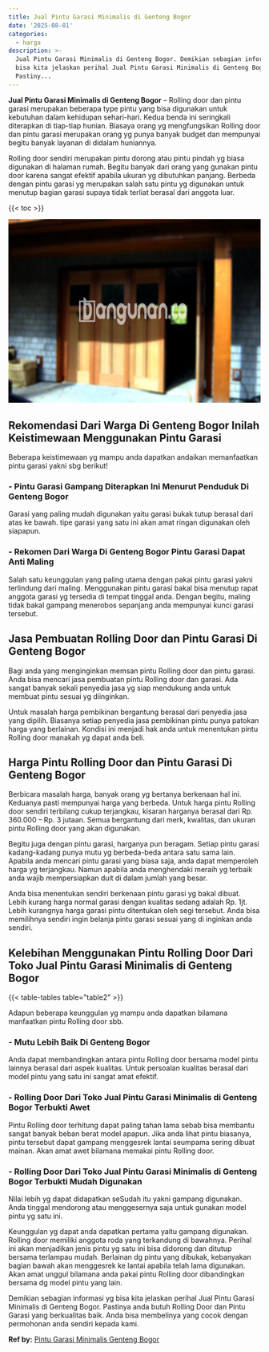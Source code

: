 ```yaml
---
title: Jual Pintu Garasi Minimalis di Genteng Bogor
date: '2025-08-01'
categories:
  - harga
description: >-
  Jual Pintu Garasi Minimalis di Genteng Bogor. Demikian sebagian informasi yg
  bisa kita jelaskan perihal Jual Pintu Garasi Minimalis di Genteng Bogor.
  Pastiny...
---
```


**Jual Pintu Garasi Minimalis di Genteng Bogor** – Rolling door dan pintu garasi merupakan beberapa type pintu yang bisa digunakan untuk kebutuhan dalam kehidupan sehari-hari. Kedua benda ini seringkali diterapkan di tiap-tiap hunian. Biasaya orang yg mengfungsikan Rolling door dan pintu garasi merupakan orang yg punya banyak budget dan mempunyai begitu banyak layanan di didalam huniannya.

Rolling door sendiri merupakan pintu dorong atau pintu pindah yg biasa digunakan di halaman rumah. Begitu banyak dari orang yang gunakan pintu door karena sangat efektif apabila ukuran yg dibutuhkan panjang. Berbeda dengan pintu garasi yg merupakan salah satu pintu yg digunakan untuk menutup bagian garasi supaya tidak terliat berasal dari anggota luar.

{{< toc >}}

![Jual Pintu Garasi Minimalis di Genteng Bogor](/images/pintu-garasi-61.png)

## Rekomendasi Dari Warga Di Genteng Bogor Inilah Keistimewaan Menggunakan Pintu Garasi

Beberapa keistimewaan yg mampu anda dapatkan andaikan memanfaatkan pintu garasi yakni sbg berikut!

### \- Pintu Garasi Gampang Diterapkan Ini Menurut Penduduk Di Genteng Bogor

Garasi yang paling mudah digunakan yaitu garasi bukak tutup berasal dari atas ke bawah. tipe garasi yang satu ini akan amat ringan digunakan oleh siapapun.

### \- Rekomen Dari Warga Di Genteng Bogor Pintu Garasi Dapat Anti Maling

Salah satu keunggulan yang paling utama dengan pakai pintu garasi yakni terlindung dari maling. Menggunakan pintu garasi bakal bisa menutup rapat anggota garasi yg tersedia di tempat tinggal anda. Dengan begitu, maling tidak bakal gampang menerobos sepanjang anda mempunyai kunci garasi tersebut.

## Jasa Pembuatan Rolling Door dan Pintu Garasi Di Genteng Bogor

Bagi anda yang menginginkan memsan pintu Rolling door dan pintu garasi. Anda bisa mencari jasa pembuatan pintu Rolling door dan garasi. Ada sangat banyak sekali penyedia jasa yg siap mendukung anda untuk membuat pintu sesuai yg diinginkan.

Untuk masalah harga pembikinan bergantung berasal dari penyedia jasa yang dipilih. Biasanya setiap penyedia jasa pembikinan pintu punya patokan harga yang berlainan. Kondisi ini menjadi hak anda untuk menentukan pintu Rolling door manakah yg dapat anda beli.

## Harga Pintu Rolling Door dan Pintu Garasi Di Genteng Bogor

Berbicara masalah harga, banyak orang yg bertanya berkenaan hal ini. Keduanya pasti mempunyai harga yang berbeda. Untuk harga pintu Rolling door sendiri terbilang cukup terjangkau, kisaran harganya berasal dari Rp. 360.000 – Rp. 3 jutaan. Semua bergantung dari merk, kwalitas, dan ukuran pintu Rolling door yang akan digunakan.

Begitu juga dengan pintu garasi, harganya pun beragam. Setiap pintu garasi kadang-kadang punya mutu yg berbeda-beda antara satu sama lain. Apabila anda mencari pintu garasi yang biasa saja, anda dapat memperoleh harga yg terjangkau. Namun apabila anda menghendaki meraih yg terbaik anda wajib mempersiapkan duit di dalam jumlah yang besar.

Anda bisa menentukan sendiri berkenaan pintu garasi yg bakal dibuat. Lebih kurang harga normal garasi dengan kualitas sedang adalah Rp. 1jt. Lebih kurangnya harga garasi pintu ditentukan oleh segi tersebut. Anda bisa memilihnya sendiri ingin belanja pintu garasi sesuai yang di inginkan anda sendiri.

## Kelebihan Menggunakan Pintu Rolling Door Dari Toko Jual Pintu Garasi Minimalis di Genteng Bogor

{{< table-tables table="table2" >}}

Adapun beberapa keunggulan yg mampu anda dapatkan bilamana manfaatkan pintu Rolling door sbb.

### \- Mutu Lebih Baik Di Genteng Bogor

Anda dapat membandingkan antara pintu Rolling door bersama model pintu lainnya berasal dari aspek kualitas. Untuk persoalan kualitas berasal dari model pintu yang satu ini sangat amat efektif.

### \- Rolling Door Dari Toko Jual Pintu Garasi Minimalis di Genteng Bogor Terbukti Awet

Pintu Rolling door terhitung dapat paling tahan lama sebab bisa membantu sangat banyak beban berat model apapun. Jika anda lihat pintu biasanya, pintu tersebut dapat gampang menggesrek lantai seumpama sering dibuat mainan. Akan amat awet bilamana memakai pintu Rolling door.

### \- Rolling Door Dari Toko Jual Pintu Garasi Minimalis di Genteng Bogor Terbukti Mudah Digunakan

Nilai lebih yg dapat didapatkan seSudah itu yakni gampang digunakan. Anda tinggal mendorong atau menggesernya saja untuk gunakan model pintu yg satu ini.

Keunggulan yg dapat anda dapatkan pertama yaitu gampang digunakan. Rolling door memiliki anggota roda yang terkandung di bawahnya. Perihal ini akan menjadikan jenis pintu yg satu ini bisa didorong dan ditutup bersama terlampau mudah. Berlainan dg pintu yang dibukak, kebanyakan bagian bawah akan menggesrek ke lantai apabila telah lama digunakan. Akan amat unggul bilamana anda pakai pintu Rolling door dibandingkan bersama dg model pintu yang lain.

Demikian sebagian informasi yg bisa kita jelaskan perihal Jual Pintu Garasi Minimalis di Genteng Bogor. Pastinya anda butuh Rolling Door dan Pintu Garasi yang berkualitas baik. Anda bisa membelinya yang cocok dengan permohonan anda sendiri kepada kami.

**Ref by:** [Pintu Garasi Minimalis Genteng Bogor](https://id.wikipedia.org/wiki/Pintu)
